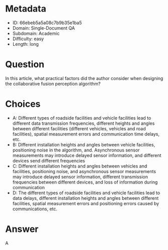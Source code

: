 # Metadata

- ID: 66ebeb5a5a08c7b9b35e1ba5
- Domain: Single-Document QA
- Subdomain: Academic
- Difficulty: easy
- Length: long

# Question

In this article, what practical factors did the author consider when designing the collaborative fusion perception algorithm?

# Choices

- A: Different types of roadside facilities and vehicle facilities lead to different data transmission frequencies, different heights and angles between different facilities (different vehicles, vehicles and road facilities), spatial measurement errors and communication time delays, etc.
- B: Different installation heights and angles between vehicle facilities, positioning noise in the algorithm, and. Asynchronous sensor measurements may introduce delayed sensor information, and different devices send different frequencies
- C: Different installation heights and angles between vehicles and facilities, positioning noise, and asynchronous sensor measurements may introduce delayed sensor information, different transmission frequencies between different devices, and loss of information during communication
- D: The different types of roadside facilities and vehicle facilities lead to data delays, different installation heights and angles between different facilities, spatial measurement errors and positioning errors caused by communications, etc.

# Answer

A
